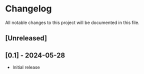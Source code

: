 # Changelog

All notable changes to this project will be documented in this file.

## [Unreleased]

## [0.1] - 2024-05-28
- Initial release
